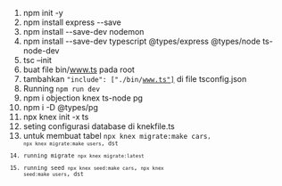 1. npm init -y
2. npm install express --save
3. npm install --save-dev nodemon
4. npm install --save-dev typescript @types/express @types/node ts-node-dev
5. tsc –init
6. buat file bin/www.ts pada root
7. tambahkan <code>"include": ["./bin/www.ts"]</code> di file tsconfig.json
9. Running <code>npm run dev</code>
10. npm i objection knex ts-node pg
11. npm i -D @types/pg
12. npx knex init -x ts
13. seting configurasi database di knekfile.ts
14. untuk membuat tabel <code>npx knex migrate:make cars<code>, <code>npx knex migrate:make users</code>, dst
15. running migrate <code>npx knex migrate:latest</code>
16. running seed <code>npx knex seed:make cars</code>, <code>npx knex seed:make users</code>, dst